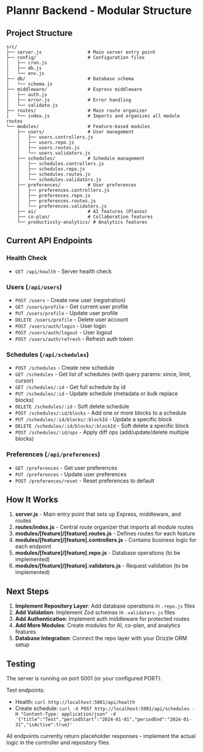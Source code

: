 # Plannr Backend - Modular Structure

## Project Structure

```
src/
├── server.js                 # Main server entry point
├── config/                   # Configuration files
│   ├── cron.js
│   ├── db.js
│   └── env.js
├── db/                       # Database schema
│   └── schema.js
├── middleware/               # Express middleware
│   ├── auth.js
│   ├── error.js              # Error handling
│   └── validate.js
├── routes/                   # Main route organizer
│   └── index.js              # Imports and organizes all module routes
└── modules/                  # Feature-based modules
    ├── users/                # User management
    │   ├── users.controllers.js
    │   ├── users.repo.js
    │   ├── users.routes.js
    │   └── users.validators.js
    ├── schedules/            # Schedule management
    │   ├── schedules.controllers.js
    │   ├── schedules.repo.js
    │   ├── schedules.routes.js
    │   └── schedules.validators.js
    ├── preferences/          # User preferences
    │   ├── preferences.controllers.js
    │   ├── preferences.repo.js
    │   ├── preferences.routes.js
    │   └── preferences.validators.js
    ├── ai/                   # AI features (Planzo)
    ├── co-plan/              # Collaboration features
    └── productivity-analytics/ # Analytics features
```

## Current API Endpoints

### Health Check
- `GET /api/health` - Server health check

### Users (`/api/users`)
- `POST /users` - Create new user (registration)
- `GET /users/profile` - Get current user profile
- `PUT /users/profile` - Update user profile
- `DELETE /users/profile` - Delete user account
- `POST /users/auth/login` - User login
- `POST /users/auth/logout` - User logout
- `POST /users/auth/refresh` - Refresh auth token

### Schedules (`/api/schedules`)
- `POST /schedules` - Create new schedule
- `GET /schedules` - Get list of schedules (with query params: since, limit, cursor)
- `GET /schedules/:id` - Get full schedule by id
- `PUT /schedules/:id` - Update schedule (metadata or bulk replace blocks)
- `DELETE /schedules/:id` - Soft delete schedule
- `POST /schedules/:id/blocks` - Add one or more blocks to a schedule
- `PUT /schedules/:id/blocks/:blockId` - Update a specific block
- `DELETE /schedules/:id/blocks/:blockId` - Soft delete a specific block
- `POST /schedules/:id/ops` - Apply diff ops (add/update/delete multiple blocks)

### Preferences (`/api/preferences`)
- `GET /preferences` - Get user preferences
- `PUT /preferences` - Update user preferences
- `POST /preferences/reset` - Reset preferences to default

## How It Works

1. **server.js** - Main entry point that sets up Express, middleware, and routes
2. **routes/index.js** - Central route organizer that imports all module routes
3. **modules/[feature]/[feature].routes.js** - Defines routes for each feature
4. **modules/[feature]/[feature].controllers.js** - Contains business logic for each endpoint
5. **modules/[feature]/[feature].repo.js** - Database operations (to be implemented)
6. **modules/[feature]/[feature].validators.js** - Request validation (to be implemented)

## Next Steps

1. **Implement Repository Layer**: Add database operations in `.repo.js` files
2. **Add Validation**: Implement Zod schemas in `.validators.js` files
3. **Add Authentication**: Implement auth middleware for protected routes
4. **Add More Modules**: Create modules for AI, co-plan, and analytics features
5. **Database Integration**: Connect the repo layer with your Drizzle ORM setup

## Testing

The server is running on port 5001 (or your configured PORT).

Test endpoints:
- Health: `curl http://localhost:5001/api/health`
- Create schedule: `curl -X POST http://localhost:5001/api/schedules -H "Content-Type: application/json" -d '{"title":"Test","periodStart":"2024-01-01","periodEnd":"2024-01-31","isActive":true}'`

All endpoints currently return placeholder responses - implement the actual logic in the controller and repository files.
